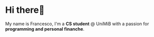 Hi there👋 
=======================================================================================================================================


My name is Francesco, I'm a **CS student** @ UniMiB with a passion for **programming and personal finanche**. 
